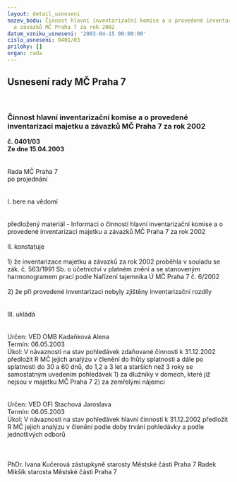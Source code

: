 ```yaml
---
layout: detail_usneseni
nazev_bodu: Činnost hlavní inventarizační komise a o provedené inventarizaci majetku
  a závazků MČ Praha 7 za rok 2002
datum_vzniku_usneseni: '2003-04-15 00:00:00'
cislo_usneseni: 0401/03
prilohy: []
organ: rada
---
```

<div id="ucUsn_pList" class="usn">
	<span><h2>Usnesení rady MČ Praha 7 </h2>
<br></span><div class="standBody">
<span><h3>Činnost hlavní inventarizační komise a o provedené inventarizaci majetku a závazků MČ Praha 7 za rok 2002</h3></span><div class="center">
		<strong>č. 0401/03</strong><br>
	</div>
<div class="center">
		<strong>Ze dne 15.04.2003</strong><br><br>
	</div>
<br>Rada MČ Praha 7<br>po projednání<br><br><br>I.	bere na vědomí<br><br> <br>předložený materiál - Informaci o činnosti hlavní inventarizační komise a o provedené inventarizaci majetku a závazků MČ Praha 7 za rok 2002<br><br>II.	konstatuje<br><br>1) že inventarizace majetku a závazků za rok 2002 proběhla v souladu se zák. č. 563/1991 Sb. o účetnictví v platném znění a se stanoveným harmonogramem prací podle Nařízení tajemníka Ú MČ Praha 7 č. 6/2002<br><br>2) že při provedené inventarizaci nebyly zjištěny inventarizační rozdíly<br><br><br>III.	ukládá <br><br> <br>Určen:	VED OMB Kadaňková Alena<br>Termín: 06.05.2003<br>Úkol:	V návaznosti na stav pohledávek zdaňované činnosti k 31.12.2002 předložit R MČ jejich analýzu v členění do lhůty splatnosti a dále po splatnosti do 30 a 60 dnů, do 1,2 a 3 let a starších než 3 roky se samostatným uvedením pohledávek                                                   1) za dlužníky v domech, které již nejsou v majetku MČ Praha 7                                               2) za zemřelými nájemci                                                                                                        <br><br> <br>Určen:	VED OFI Stachová Jaroslava<br>Termín: 06.05.2003<br>Úkol:	V návaznosti na stav pohledávek hlavní činnosti k 31.12.2002 předložit R MČ jejich analýzu v členění podle doby trvání pohledávky a podle jednotlivých odborů<br> <br><br>	<br>PhDr. Ivana Kučerová zástupkyně starosty Městské části Praha 7	 Radek Mikšík starosta Městské části Praha 7<br>	<br><br>
</div>
</div>